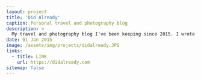 ```yaml
---
layout: project
title: 'Did Already'
caption: Personal travel and photography blog
description: >
  My travel and photography blog I've been keeping since 2015. I wrote this for my parents so they can keep up with what I'm doing. Usually, I'm up to no good.
date: 01 Jan 2015
image: /assets/img/projects/didalready.JPG
links:
  - title: LINK
    url: https://didalready.com
sitemap: false
---
```

